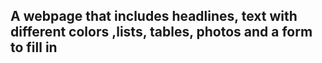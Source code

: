 ## A webpage that includes headlines, text with different colors ,lists, tables, photos and a form to fill in 
